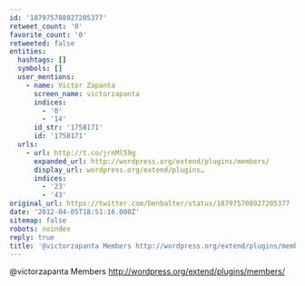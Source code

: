 ```yaml
---
id: '187975708927205377'
retweet_count: '0'
favorite_count: '0'
retweeted: false
entities:
  hashtags: []
  symbols: []
  user_mentions:
    - name: Victor Zapanta
      screen_name: victorzapanta
      indices:
        - '0'
        - '14'
      id_str: '1758171'
      id: '1758171'
  urls:
    - url: http://t.co/jrnMl59g
      expanded_url: http://wordpress.org/extend/plugins/members/
      display_url: wordpress.org/extend/plugins…
      indices:
        - '23'
        - '43'
original_url: https://twitter.com/benbalter/status/187975708927205377
date: '2012-04-05T18:51:16.000Z'
sitemap: false
robots: noindex
reply: true
title: '@victorzapanta Members http://wordpress.org/extend/plugins/members/'
---
```


@victorzapanta Members http://wordpress.org/extend/plugins/members/